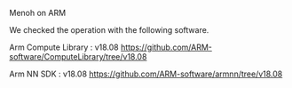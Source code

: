 
Menoh on ARM

We checked the operation with the following software.

Arm Compute Library : v18.08
  https://github.com/ARM-software/ComputeLibrary/tree/v18.08

Arm NN SDK          : v18.08
  https://github.com/ARM-software/armnn/tree/v18.08

